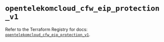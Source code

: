 # `opentelekomcloud_cfw_eip_protection_v1`

Refer to the Terraform Registry for docs: [`opentelekomcloud_cfw_eip_protection_v1`](https://registry.terraform.io/providers/opentelekomcloud/opentelekomcloud/1.36.42/docs/resources/cfw_eip_protection_v1).
